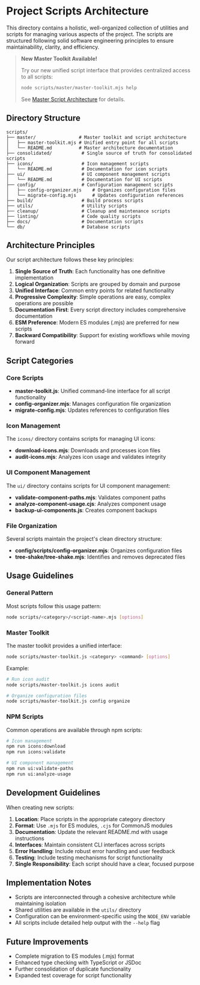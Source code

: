 # Project Scripts Architecture

This directory contains a holistic, well-organized collection of utilities and scripts for managing various aspects of the project. The scripts are structured following solid software engineering principles to ensure maintainability, clarity, and efficiency.

> **New Master Toolkit Available!** 
> 
> Try our new unified script interface that provides centralized access to all scripts:
> ```bash
> node scripts/master/master-toolkit.mjs help
> ```
> See [Master Script Architecture](./master/README.md) for details.

## Directory Structure

```
scripts/
├── master/                # Master toolkit and script architecture
│   ├── master-toolkit.mjs # Unified entry point for all scripts
│   └── README.md          # Master architecture documentation
├── consolidated/           # Single source of truth for consolidated scripts
├── icons/                  # Icon management scripts
│   └── README.md           # Documentation for icon scripts
├── ui/                     # UI component management scripts
│   └── README.md           # Documentation for UI scripts
├── config/                 # Configuration management scripts
│   ├── config-organizer.mjs    # Organizes configuration files
│   └── migrate-config.mjs      # Updates configuration references
├── build/                  # Build process scripts
├── utils/                  # Utility scripts
├── cleanup/                # Cleanup and maintenance scripts
├── linting/                # Code quality scripts
├── docs/                   # Documentation scripts
└── db/                     # Database scripts
```

## Architecture Principles

Our script architecture follows these key principles:

1. **Single Source of Truth**: Each functionality has one definitive implementation
2. **Logical Organization**: Scripts are grouped by domain and purpose
3. **Unified Interface**: Common entry points for related functionality
4. **Progressive Complexity**: Simple operations are easy, complex operations are possible
5. **Documentation First**: Every script directory includes comprehensive documentation
6. **ESM Preference**: Modern ES modules (.mjs) are preferred for new scripts
7. **Backward Compatibility**: Support for existing workflows while moving forward

## Script Categories

### Core Scripts

- **master-toolkit.js**: Unified command-line interface for all script functionality
- **config-organizer.mjs**: Manages configuration file organization
- **migrate-config.mjs**: Updates references to configuration files

### Icon Management

The `icons/` directory contains scripts for managing UI icons:

- **download-icons.mjs**: Downloads and processes icon files
- **audit-icons.mjs**: Analyzes icon usage and validates integrity

### UI Component Management

The `ui/` directory contains scripts for UI component management:

- **validate-component-paths.mjs**: Validates component paths
- **analyze-component-usage.cjs**: Analyzes component usage
- **backup-ui-components.js**: Creates component backups

### File Organization

Several scripts maintain the project's clean directory structure:

- **config/scripts/config-organizer.mjs**: Organizes configuration files
- **tree-shake/tree-shake.mjs**: Identifies and removes deprecated files

## Usage Guidelines

### General Pattern

Most scripts follow this usage pattern:

```bash
node scripts/<category>/<script-name>.mjs [options]
```

### Master Toolkit

The master toolkit provides a unified interface:

```bash
node scripts/master-toolkit.js <category> <command> [options]
```

Example:
```bash
# Run icon audit
node scripts/master-toolkit.js icons audit

# Organize configuration files
node scripts/master-toolkit.js config organize
```

### NPM Scripts

Common operations are available through npm scripts:

```bash
# Icon management
npm run icons:download
npm run icons:validate

# UI component management
npm run ui:validate-paths
npm run ui:analyze-usage
```

## Development Guidelines

When creating new scripts:

1. **Location**: Place scripts in the appropriate category directory
2. **Format**: Use `.mjs` for ES modules, `.cjs` for CommonJS modules
3. **Documentation**: Update the relevant README.md with usage instructions
4. **Interfaces**: Maintain consistent CLI interfaces across scripts
5. **Error Handling**: Include robust error handling and user feedback
6. **Testing**: Include testing mechanisms for script functionality
7. **Single Responsibility**: Each script should have a clear, focused purpose

## Implementation Notes

- Scripts are interconnected through a cohesive architecture while maintaining isolation
- Shared utilities are available in the `utils/` directory
- Configuration can be environment-specific using the `NODE_ENV` variable
- All scripts include detailed help output with the `--help` flag

## Future Improvements

- Complete migration to ES modules (.mjs) format
- Enhanced type checking with TypeScript or JSDoc
- Further consolidation of duplicate functionality
- Expanded test coverage for script functionality
